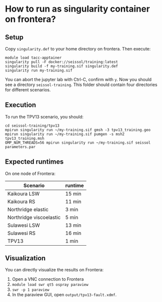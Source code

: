 # How to run as singularity container on frontera?

## Setup
Copy `singularity.def` to your home directory on frontera.
Then execute: 

```
module load tacc-apptainer
singularity pull -F docker://seissol/training:latest
singularity build -f my-training.sif singularity.def
singularity run my-training.sif
```

You can abort the jupyter lab with Ctrl-C, confirm with `y`.
Now you should see a directory `seissol-training`.
This folder should contain four directories for different scenarios.

## Execution

To run the TPV13 scenario, you should:

```
cd seissol-training/tpv13
mpirun singularity run ~/my-training.sif gmsh -3 tpv13_training.geo
mpirun singularity run ~/my-training.sif pumgen -s msh2 tpv13_training.msh
OMP_NUM_THREADS=56 mpirun singularity run ~/my-training.sif seissol parameters.par
```

## Expected runtimes

On one node of Frontera:

Scenario                | runtime
------------------------|---------
Kaikoura LSW            | 15 min
Kaikoura RS             | 11 min
Northridge elastic      | 3 min
Northridge viscoelastic | 5 min
Sulawesi LSW            | 13 min
Sulawesi RS             | 16 min
TPV13                   | 1 min

## Visualization

You can directly visualize the results on Frontera:

1. Open a VNC connection to Frontera
2. `module load swr qt5 ospray paraview`
3. `swr -p 1 paraview`
4. In the paraview GUI, open `output/tpv13-fault.xdmf`.



